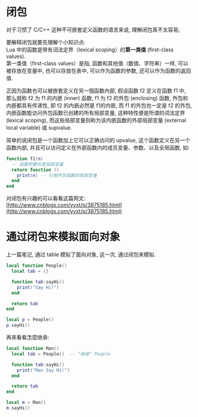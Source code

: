 # 闭包
对于习惯了 C/C++ 这种不可嵌套定义函数的语言来说, 理解闭包真不太容易;

要解释闭包就要先理解个小知识点:<br>
Lua 中的函数是带有词法定界（lexical scoping）的**第一类值** (first-class values).<br>
第一类值（first-class values）是指, 函数和其他值（数值、字符串）一样, 可以被存放在变量中, 也可以存放在表中, 可以作为函数的参数, 还可以作为函数的返回值.

正因为函数也可以被嵌套定义在另一個函数內部, 假设函数 f2 定义在函数 f1 中, 那么就称 f2 为 f1 的内嵌 (inner) 函数, f1 为 f2 的外包 (enclosing) 函数, 外包和内嵌都具有传递性, 即 f2 的内嵌必然是 f1的内嵌, 而 f1 的外包也一定是 f2 的外包, 内嵌函数能访问外包函数已创建的所有局部变量, 这种特性便是所谓的词法定界 (lexical scoping), 而这些局部变量则称为该内嵌函数的外部局部变量 (external local variable) 或 supvalue.

简单的说闭包是一个函数加上它可以正确访问的 upvalue, 这个函数定义在另一个函数内部, 并且可以访问定义在外部函数内的成员变量、参数、以及全局函数, 如:

```lua
function f1(n)
  -- 函数参数也是局部变量
  return function ()
    print(n) -- 引用外包函数的局部变量
  end
end
```

对闭包有兴趣的可以看看这篇网文: [http://www.cnblogs.com/yyxt/p/3875185.html](http://www.cnblogs.com/yyxt/p/3875185.html)

# 通过闭包来模拟面向对象
上一篇笔记, 通过 table 模拟了面向对象, 这一次, 通过闭包来模拟.

```lua
local function People()
  local tab = {}

  function tab:sayHi()
    print("Say Hi!")
  end

  return tab
end

local p = People()
p.sayHi()
```


再來看看怎麼继承:

```lua
local function Man()
  local tab = People()  -- "继承" People

  function tab:sayHi()
    print("Man Say Hi!")
  end

  return tab
end

local m = Man()
m.sayHi()
```
